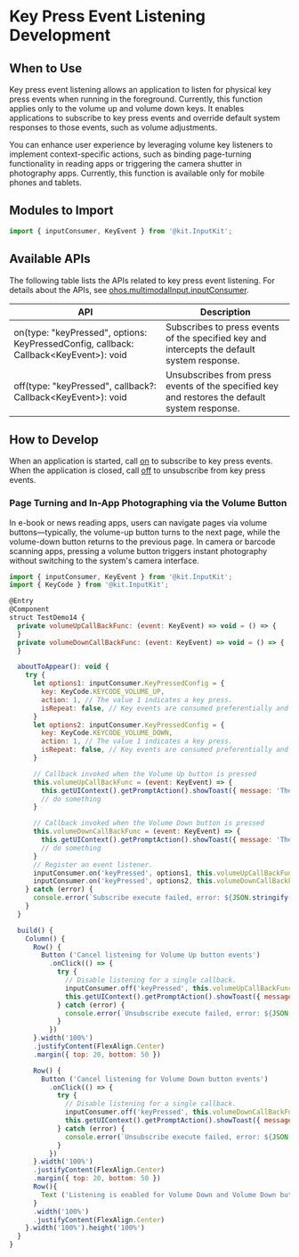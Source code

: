 # Key Press Event Listening Development

<!--Kit: Input Kit-->
<!--Subsystem: MultimodalInput-->
<!--Owner: @zhaoxueyuan-->
<!--Designer: @hanruofei-->
<!--Tester: @Lyuxin-->
<!--Adviser: @Brilliantry_Rui-->

## When to Use

Key press event listening allows an application to listen for physical key press events when running in the foreground. Currently, this function applies only to the volume up and volume down keys. It enables applications to subscribe to key press events and override default system responses to those events, such as volume adjustments.

You can enhance user experience by leveraging volume key listeners to implement context-specific actions, such as binding page-turning functionality in reading apps or triggering the camera shutter in photography apps. Currently, this function is available only for mobile phones and tablets.

## Modules to Import

```js
import { inputConsumer, KeyEvent } from '@kit.InputKit';
```

## Available APIs

The following table lists the APIs related to key press event listening. For details about the APIs, see [ohos.multimodalInput.inputConsumer](../../reference/apis-input-kit/js-apis-inputconsumer.md).

| API | Description|
| ------------------------------------------------------------ | -------------------------- |
| on(type: "keyPressed", options: KeyPressedConfig, callback: Callback\<KeyEvent>): void |Subscribes to press events of the specified key and intercepts the default system response. |
| off(type: "keyPressed", callback?: Callback\<KeyEvent>): void |Unsubscribes from press events of the specified key and restores the default system response. |

## How to Develop

When an application is started, call [on](../../reference/apis-input-kit/js-apis-inputconsumer.md#inputconsumeronkeypressed16) to subscribe to key press events. When the application is closed, call [off](../../reference/apis-input-kit/js-apis-inputconsumer.md#inputconsumeroffkeypressed16) to unsubscribe from key press events.

### Page Turning and In-App Photographing via the Volume Button

In e-book or news reading apps, users can navigate pages via volume buttons—typically, the volume-up button turns to the next page, while the volume-down button returns to the previous page. In camera or barcode scanning apps, pressing a volume button triggers instant photography without switching to the system's camera interface.

```js
import { inputConsumer, KeyEvent } from '@kit.InputKit';
import { KeyCode } from '@kit.InputKit';

@Entry
@Component
struct TestDemo14 {
  private volumeUpCallBackFunc: (event: KeyEvent) => void = () => {
  }
  private volumeDownCallBackFunc: (event: KeyEvent) => void = () => {
  }

  aboutToAppear(): void {
    try {
      let options1: inputConsumer.KeyPressedConfig = {
        key: KeyCode.KEYCODE_VOLUME_UP,
        action: 1, // The value 1 indicates a key press.
        isRepeat: false, // Key events are consumed preferentially and not reported.
      }
      let options2: inputConsumer.KeyPressedConfig = {
        key: KeyCode.KEYCODE_VOLUME_DOWN,
        action: 1, // The value 1 indicates a key press.
        isRepeat: false, // Key events are consumed preferentially and not reported.
      }

      // Callback invoked when the Volume Up button is pressed
      this.volumeUpCallBackFunc = (event: KeyEvent) => {
        this.getUIContext().getPromptAction().showToast({ message: 'The Volume Up button was pressed.' });
        // do something
      }

      // Callback invoked when the Volume Down button is pressed
      this.volumeDownCallBackFunc = (event: KeyEvent) => {
        this.getUIContext().getPromptAction().showToast({ message: 'The Volume Down button was pressed.' });
        // do something
      }
      // Register an event listener.
      inputConsumer.on('keyPressed', options1, this.volumeUpCallBackFunc);
      inputConsumer.on('keyPressed', options2, this.volumeDownCallBackFunc);
    } catch (error) {
      console.error(`Subscribe execute failed, error: ${JSON.stringify(error, ["code", "message"])}`);
    }
  }

  build() {
    Column() {
      Row() {
        Button ('Cancel listening for Volume Up button events')
          .onClick(() => {
            try {
              // Disable listening for a single callback.
              inputConsumer.off('keyPressed', this.volumeUpCallBackFunc);
              this.getUIContext().getPromptAction().showToast({ message: ''Listening for Volume Up button events is canceled successfully.' });
            } catch (error) {
              console.error(`Unsubscribe execute failed, error: ${JSON.stringify(error, ["code", "message"])}`);
            }
          })
      }.width('100%')
      .justifyContent(FlexAlign.Center)
      .margin({ top: 20, bottom: 50 })

      Row() {
        Button ('Cancel listening for Volume Down button events')
          .onClick(() => {
            try {
              // Disable listening for a single callback.
              inputConsumer.off('keyPressed', this.volumeDownCallBackFunc);
              this.getUIContext().getPromptAction().showToast({ message: 'Listening for Volume Down button events is canceled successfully.' });
            } catch (error) {
              console.error(`Unsubscribe execute failed, error: ${JSON.stringify(error, ["code", "message"])}`);
            }
          })
      }.width('100%')
      .justifyContent(FlexAlign.Center)
      .margin({ top: 20, bottom: 50 })
      Row(){
        Text ('Listening is enabled for Volume Down and Volume Down button events by default.')
      }
      .width('100%')
      .justifyContent(FlexAlign.Center)
    }.width('100%').height('100%')
  }
}
```
